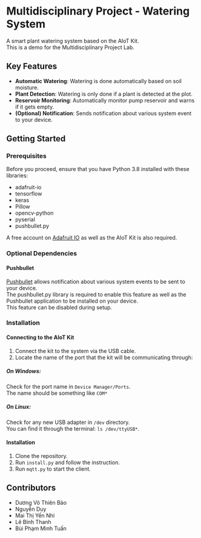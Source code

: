 # Multidisciplinary Project - Watering System

A smart plant watering system based on the AIoT Kit.  
This is a demo for the Multidisciplinary Project Lab.  

## Key Features

- **Automatic Watering**: Watering is done automatically based on soil moisture.
- **Plant Detection**: Watering is only done if a plant is detected at the plot.
- **Reservoir Monitoring**: Automatically monitor pump reservoir and warns if it gets empty.
- **(Optional) Notification**: Sends notification about various system event to your device.

## Getting Started
### Prerequisites

Before you proceed, ensure that you have Python 3.8 installed with these libraries:

- adafruit-io
- tensorflow
- keras
- Pillow
- opencv-python
- pyserial
- pushbullet.py

A free account on [Adafruit IO](https://io.adafruit.com/) as well as the AIoT Kit is also required. 

### Optional Dependencies
#### Pushbullet

[Pushbullet](https://www.pushbullet.com/) allows notification about various system events to be sent to your device.  
The pushbullet.py library is required to enable this feature as well as the Pushbullet application to be installed on your device.  
This feature can be disabled during setup.

### Installation
#### Connecting to the AIoT Kit

1. Connect the kit to the system via the USB cable.  
2. Locate the name of the port that the kit will be communicating through:

##### On Windows:
Check for the port name in `Device Manager/Ports`.  
The name should be something like `COM*`

##### On Linux:
Check for any new USB adapter in `/dev` directory.  
You can find it through the terminal: `ls /dev/ttyUSB*`.

#### Installation

1. Clone the repository.
2. Run `install.py` and follow the instruction.
3. Run `mqtt.py` to start the client.

## Contributors

- Dương Võ Thiên Bảo
- Nguyễn Duy
- Mai Thị Yến Nhi
- Lê Bỉnh Thanh
- Bùi Phạm Minh Tuấn